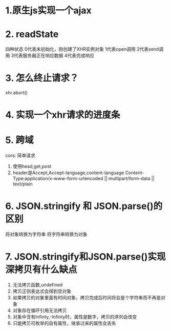# 1.原生js实现一个ajax


# 2. readState
四种状态
0代表未初始化，刚创建了XHR实例对象
1代表open调用
2代表send调用
3代表服务器正在响应数据
4代表完成响应

# 3. 怎么终止请求？
xhr.abort()

# 4. 实现一个xhr请求的进度条

# 5. 跨域
cors:
简单请求
1. 使用head,get,post
2. header是Accept,Accept-language,content-language
   Content-Type:application/x-www-form-urlencoded || multipart/form-data || text/plain
  

# 6. JSON.stringify 和 JSON.parse()的区别
将对象转换为字符串
将字符串转换为对象

# 7. JSON.stringify和JSON.parse()实现深拷贝有什么缺点
1. 无法拷贝函数,undefined
2. 拷贝正则表达式会得到空对象
3. 如果拷贝的对象里面有时间对象，拷贝完成后时间将会是个字符串而不再是对象
4. 对象存在循环引用无法拷贝
5. 对象中含有Infinty,-Infinty时，属性是数字，拷贝的序列会改变
6. 只能拷贝可枚举的自有属性，继承过来的属性会丢失